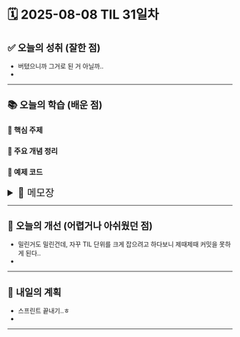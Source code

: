 # 🗓️ 2025-08-08 TIL 31일차

## ✅ 오늘의 성취 (잘한 점)

- 버텼으니까 그거로 된 거 아닐까..
-

---

## 📚 오늘의 학습 (배운 점)

### 🔹 핵심 주제

### 🔹 주요 개념 정리

### 🔹 예제 코드

<details>
<summary style="font-size: 22px;">📓 메모장</summary>

## 컴포넌트 스타일링

import 이미지명 from ‘경로파일’;
<img src={이미지명} alt=“설명”/>

인라인 스타일은 문자열 아닌 객체형으로 사용
JSX에서 style 속성으로 css 설정 가능
ㄴ const style = {
규칙명(카멜케이스): 규칙값,
}
ㄴ <tag style={style} />

중복되는 규칙은 spread 문법으로 관심사 묶기 가능!
달라야하는 규칙은 prop으로 스타일 규칙 토글!

import ‘indes.css’;
ㄴ head 태그 안에 style 태그 자동 작성 및 적용

클래스명 추가할 때 빈 공백 필요!

++ 버튼에 대한 스타일은 Button 컴포넌트에서 다루는게 좋을텐데 왜 부모 컴포넌트에서 스타일 지정?
=> 부모 컴포넌트의 관점에서 자식 요소들 간의 여백 조절 가능
=> 직관적으로 스타일 조정 가능
=> + 재사용성 굿!!
margin같이 요소의 외부적으로 영향을 끼칠만한 스타일 속성은
요소 주뱐에 어떤 요소들이 더 배치될지 훨씬 더 잘 아는 부모 컴포넌트에서 다루는 것이 좋음!

오호.. JSX라고 꼭 속성값을 {}로 주는건 아니고 함수 컴포넌트에서 className에 들어갈 값은 CSS 클래스명이 되어야하기 때문에 그냥 문자열로 주면 됨

여러 className을 템플릿 문자열로 사용하지만, 길어지면 가독성이 안좋음

```jsx
// 템플릿 문자열
  const classNames = `Button ${isPending ? 'pending' : ''} ${color} ${size} ${invert ? 'invert' : ''}`;

// 배열
  const classNames = [
    'Button',
    isPending ? 'pending' : '',
    color,
    size,
    invert ? 'invert' : '',
  ].join(' ');

export default Button;

// classnames 라이브러리
    <button
      className={classNames(
        'Button',
        isPending && 'pending',
        color,
        size,
        invert && 'invert',
      )}>
```

# 강의 - JS 백엔드 개발

## express

express() 생성자?

백엔드에서 slice면 페이지네이션에서 사용하긋당

와 find 함수고 sort고 솔직히 백엔드에서 이런건 많이 쓸 일이 없었는데 (가공보단 어떻게 보여줄지가 중요하니) 백엔드에서 함수를 진짜 많이 쓴다잉)

if(task)보단 if(!task)가 더 효율적임!

여기두 express.json()으로 json 형태로 바꿔야 함
근데 app..use()는 뭐임? 왜 저 json을 여기에 할당?

express.json() → JSON 문자열 → JS 객체 변환기
app.use() → 이 변환기를 앞으로 모든 요청에 기본으로 돌리겠다는 전역 설정

delete에는 findIndex 사용

mongodb 연결이 따로 함수가 있네?

## mongoDB

오 우리 캠프에서 프리즈마 배운댜

sqld 꼭 따기!!!!!!!!!!!!!!!!!!!!!!!!!!!!!

# 참여기업 특강 - 로랩스 - 타 부서와의 효과적인 커뮤니케이션 방법

개발 기간 물음에
대략 3주정도 걸립니다? ㄴㄴ
전체 기능에서 a까지는 1주일정도 소요되고 b까지는 약 5일정도로 예상됩니다

태그기능 예정에
어떤 제한이 있나요? ㄴㄴ 본질과는 다른 질문
한 상품에 여러 태그 지정 가능? 태그에 우선순위나 표시 순서 필요?

신규 페이지에서 고객 사용성 분석 방법?
ssr 방식으로 seo 대응, cta 버튼은 ga분석을 위해 트래킹 적용?ㄴㄴ 전문용어 남발
빠른 로딩과 검색 엔진 고려해 제작, ga 연동도 추가할 예정

추가 기능 개발 소요 기간?
안됨
기본정책 고려해야해 회의 후 알려드리겟다

개발자는 문제를 해결하는 사람? ㄴㄴ 문제를 이해하는 사람 (도메인 성격과 서비스를 이해하는 사람)
방법!

1. 기획 초기 단계에 적극 참여하자
2. 시각자료 적극 활용 (와이어프레임, 플로우차트, 유저 시나리오) 클라이언트/타부서가 쉽게 이해할 수 있도록
   1. 마크다운 머메이드(mermaid)? 로 다양한 차트 쉽게 만들기
3. 현장에서 직접 문제 경험하자 (고객인터뷰때 참여하기, 고객의 불편 직접 체험하기)
4. 업무를 빠르게 공유하자 (팀원들에게!!) 문서화 문서도 공유!

절대 해서는 안되는 것!!!! (코드파악 후에)

1. 동료 탓하기 (가장 쉬운 도피처)

꼭 해야하는 것!!!!!!!!

1. 말하지 않아도 알아줄 것이라는 믿음은 착각이며
   1. 인간은 타인에게 무심하고
   2. 노력보다 결과만 보기 때문에
2. 원하는 것을 얻으려면 구체적이고 명확하게
3. 자신의 상황과 요청을 표현해야 한다

말을 되게 허투루 하시지 않는다.. 꼭꼭 씹어 말씀하시는 것 같고, 실업는 말은 일절 없고.. 나도 이렇게 말하고 싶다!!
(ex. 혼자만 일하는게 아니잖아요? 다 같이 일하잖아요. 이런말을 안함)

책추천~~ 육각형 개발자!! 특히
9장 - 업무관리
10장 - 정리 및 공유
11장 - 리더와 팔로워
++ 실리콘밸리의 팀장들

서비스의 타겟과 경쟁사?
ㄴ 고객이 어떤 불편을 가지고 있고, 그래서 경쟁사가 어떻게 문제를 해결해주는지

어디까지 ai를 다룰 수 있는지, 협업하는데 있어서 커뮤니케이션 위주의 문제를 확인할 듯?
어쨌든 기술면접의 중요성이 더 커질 것 같다
기능을 유지하는데 있어 경험한 문제와 해결한 방식을 물어볼 듯!

———

## 빌드

## 배포

</details>

---

## 🧠 오늘의 개선 (어렵거나 아쉬웠던 점)

- 밀린거도 밀린건데, 자꾸 TIL 단위를 크게 잡으려고 하다보니 제때제때 커밋을 못하게 된다..
-

---

## 🚀 내일의 계획

- 스프린트 끝내기..ㅎ
-

---
